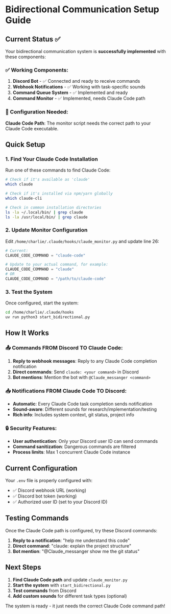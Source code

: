 # Bidirectional Communication Setup Guide

## Current Status ✅

Your bidirectional communication system is **successfully implemented** with these components:

### ✅ Working Components:
1. **Discord Bot** - ✅ Connected and ready to receive commands
2. **Webhook Notifications** - ✅ Working with task-specific sounds  
3. **Command Queue System** - ✅ Implemented and ready
4. **Command Monitor** - ✅ Implemented, needs Claude Code path

### 🔧 Configuration Needed:

**Claude Code Path**: The monitor script needs the correct path to your Claude Code executable.

## Quick Setup

### 1. Find Your Claude Code Installation

Run one of these commands to find Claude Code:
```bash
# Check if it's available as 'claude'
which claude

# Check if it's installed via npm/yarn globally
which claude-cli

# Check in common installation directories
ls -la ~/.local/bin/ | grep claude
ls -la /usr/local/bin/ | grep claude
```

### 2. Update Monitor Configuration

Edit `/home/charlie/.claude/hooks/claude_monitor.py` and update line 26:
```python
# Current:
CLAUDE_CODE_COMMAND = "claude-code"

# Update to your actual command, for example:
CLAUDE_CODE_COMMAND = "claude"
# OR
CLAUDE_CODE_COMMAND = "/path/to/claude-code"
```

### 3. Test the System

Once configured, start the system:
```bash
cd /home/charlie/.claude/hooks
uv run python3 start_bidirectional.py
```

## How It Works

### 📤 Commands FROM Discord TO Claude Code:
1. **Reply to webhook messages**: Reply to any Claude Code completion notification
2. **Direct commands**: Send `claude: <your command>` in Discord
3. **Bot mentions**: Mention the bot with `@Claude_messanger <command>`

### 📥 Notifications FROM Claude Code TO Discord:
- **Automatic**: Every Claude Code task completion sends notification
- **Sound-aware**: Different sounds for research/implementation/testing
- **Rich info**: Includes system context, git status, project info

### 🔒 Security Features:
- **User authentication**: Only your Discord user ID can send commands
- **Command sanitization**: Dangerous commands are filtered
- **Process limits**: Max 1 concurrent Claude Code instance

## Current Configuration

Your `.env` file is properly configured with:
- ✅ Discord webhook URL (working)
- ✅ Discord bot token (working) 
- ✅ Authorized user ID (set to your Discord ID)

## Testing Commands

Once the Claude Code path is configured, try these Discord commands:

1. **Reply to a notification**: "help me understand this code"
2. **Direct command**: "claude: explain the project structure"
3. **Bot mention**: "@Claude_messanger show me the git status"

## Next Steps

1. **Find Claude Code path** and update `claude_monitor.py`
2. **Start the system** with `start_bidirectional.py`
3. **Test commands** from Discord
4. **Add custom sounds** for different task types (optional)

The system is ready - it just needs the correct Claude Code command path!